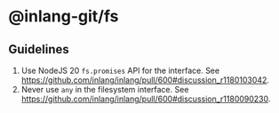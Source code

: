 # @inlang-git/fs

## Guidelines

1. Use NodeJS 20 `fs.promises` API for the interface. See https://github.com/inlang/inlang/pull/600#discussion_r1180103042.
2. Never use `any` in the filesystem interface. See https://github.com/inlang/inlang/pull/600#discussion_r1180090230.
